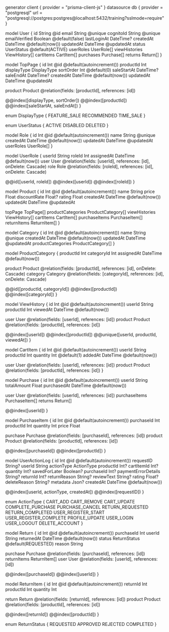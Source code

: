 generator client {
  provider = "prisma-client-js"
}
datasource db {
  provider = "postgresql"
  url      = "postgresql://postgres:postgres@localhost:5432/training?sslmode=require"
}

model User {
  id              String    @id
  email           String    @unique
  cognitoId       String    @unique
  emailVerified   Boolean   @default(false)
  lastLoginAt     DateTime?
  createdAt       DateTime  @default(now())
  updatedAt       DateTime  @updatedAt
  status          UserStatus @default(ACTIVE)
  userRoles       UserRole[]
  viewHistories   ViewHistory[]
  cartItems       CartItem[]
  purchases       Purchase[]
  returns         Return[]
}

model TopPage {
  id          Int       @id @default(autoincrement())
  productId   Int
  displayType DisplayType
  sortOrder   Int       @default(0)
  saleStartAt DateTime?
  saleEndAt   DateTime?
  createdAt   DateTime  @default(now())
  updatedAt   DateTime  @updatedAt

  product     Product   @relation(fields: [productId], references: [id])

  @@index([displayType, sortOrder])
  @@index([productId])
  @@index([saleStartAt, saleEndAt])
}

enum DisplayType {
  FEATURE_SALE
  RECOMMENDED
  TIME_SALE
}

enum UserStatus {
  ACTIVE
  DISABLED
  DELETED
}

model Role {
  id              Int       @id @default(autoincrement())
  name            String    @unique
  createdAt       DateTime  @default(now())
  updatedAt       DateTime  @updatedAt
  userRoles       UserRole[]
}

model UserRole {
  userId          String
  roleId          Int
  assignedAt      DateTime  @default(now())
  user            User      @relation(fields: [userId], references: [id], onDelete: Cascade)
  role            Role      @relation(fields: [roleId], references: [id], onDelete: Cascade)
  
  @@id([userId, roleId])
  @@index([userId])
  @@index([roleId])
}

model Product {
  id              Int       @id @default(autoincrement())
  name            String
  price           Float
  discountRate    Float?
  rating          Float
  createdAt       DateTime  @default(now())
  updatedAt       DateTime  @updatedAt
  
  topPage         TopPage[]
  productCategories ProductCategory[]
  viewHistories   ViewHistory[]
  cartItems       CartItem[]
  purchaseItems   PurchaseItem[]
  returnItems     ReturnItem[]
}

model Category {
  id              Int       @id @default(autoincrement())
  name            String    @unique
  createdAt       DateTime  @default(now())
  updatedAt       DateTime  @updatedAt
  productCategories ProductCategory[]
}

model ProductCategory {
  productId       Int
  categoryId      Int
  assignedAt      DateTime  @default(now())
  
  product         Product   @relation(fields: [productId], references: [id], onDelete: Cascade)
  category        Category  @relation(fields: [categoryId], references: [id], onDelete: Cascade)
  
  @@id([productId, categoryId])
  @@index([productId])
  @@index([categoryId])
}

model ViewHistory {
  id          Int       @id @default(autoincrement())
  userId      String
  productId   Int
  viewedAt    DateTime  @default(now())
  
  user        User      @relation(fields: [userId], references: [id])
  product     Product   @relation(fields: [productId], references: [id])
  
  @@index([userId])
  @@index([productId])
  @@unique([userId, productId, viewedAt])
}

model CartItem {
  id          Int       @id @default(autoincrement())
  userId      String
  productId   Int
  quantity    Int       @default(1)
  addedAt     DateTime  @default(now())
  
  user        User      @relation(fields: [userId], references: [id])
  product     Product   @relation(fields: [productId], references: [id])
}

model Purchase {
  id          Int       @id @default(autoincrement())
  userId      String
  totalAmount Float
  purchasedAt DateTime  @default(now())
  
  user          User            @relation(fields: [userId], references: [id])
  purchaseItems PurchaseItem[]
  returns       Return[]
  
  @@index([userId])
}

model PurchaseItem {
  id          Int       @id @default(autoincrement())
  purchaseId  Int
  productId   Int
  quantity    Int
  price       Float
  
  purchase    Purchase  @relation(fields: [purchaseId], references: [id])
  product     Product   @relation(fields: [productId], references: [id])
  
  @@index([purchaseId])
  @@index([productId])
}

model UserActionLog {
  id          Int       @id @default(autoincrement())
  requestID   String?
  userId      String
  actionType  ActionType
  productId   Int?
  cartItemId  Int?
  quantity    Int?
  savedForLater Boolean?
  purchaseId  Int?
  paymentErrorDetails String?
  returnId    Int?
  returnReason String?
  reviewText  String?
  rating      Float?
  deleteReason String?
  metadata    Json?
  createdAt   DateTime  @default(now())
  
  @@index([userId, actionType, createdAt])
  @@index([requestID])
}

enum ActionType {
  CART_ADD
  CART_REMOVE
  CART_UPDATE
  COMPLETE_PURCHASE
  PURCHASE_CANCEL
  RETURN_REQUESTED
  RETURN_COMPLETED
  USER_REGISTER_START
  USER_REGISTER_COMPLETE
  PROFILE_UPDATE
  USER_LOGIN
  USER_LOGOUT
  DELETE_ACCOUNT
}

model Return {
  id           Int       @id @default(autoincrement())
  purchaseId   Int
  userId       String
  returnedAt   DateTime  @default(now())
  status       ReturnStatus @default(REQUESTED)
  reason       String
  
  purchase     Purchase  @relation(fields: [purchaseId], references: [id])
  returnItems  ReturnItem[]
  user         User      @relation(fields: [userId], references: [id])
  
  @@index([purchaseId])
  @@index([userId])
}

model ReturnItem {
  id          Int       @id @default(autoincrement())
  returnId    Int
  productId   Int
  quantity    Int
  
  return      Return    @relation(fields: [returnId], references: [id])
  product     Product   @relation(fields: [productId], references: [id])
  
  @@index([returnId])
  @@index([productId])
}

enum ReturnStatus {
  REQUESTED
  APPROVED
  REJECTED
  COMPLETED
}